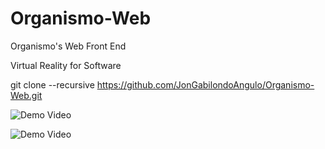 # Organismo-Web
Organismo's Web Front End

Virtual Reality for Software


git clone --recursive https://github.com/JonGabilondoAngulo/Organismo-Web.git

![Demo Video](https://j.gifs.com/nZMqM4.gif)

![Demo Video](https://j.gifs.com/zm2J1Y.gif)

